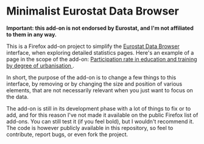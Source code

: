 # Minimalist Eurostat Data Browser
**Important: this add-on is not endorsed by Eurostat, and I'm not affiliated to them in any way.**

This is a Firefox add-on project to simplify the [Eurostat Data Browser](https://ec.europa.eu/eurostat/databrowser/) interface, when exploring detailed statistics pages. Here's an example of a page in the scope of the add-on: [Participation rate in education and training by degree of urbanisation ](https://ec.europa.eu/eurostat/databrowser/view/TRNG_AES_105/default/table?lang=en&category=degurb.degurb_trng). 

In short, the purpose of the add-on is to change a few things to this interface, by removing or by changing the size and position of various elements, that are not necessarily relevant when you just want to focus on the data. 

The add-on is still in its development phase with a lot of things to fix or to add, and for this reason I've not made it available on the public Firefox list of add-ons. You can still test it (if you feel bold), but I wouldn't recommend it. The code is however publicly available in this repository, so feel to contribute, report bugs, or even fork the project.

